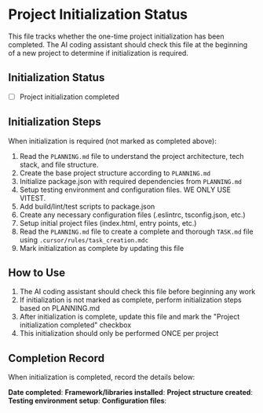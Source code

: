 # Project Initialization Status

This file tracks whether the one-time project initialization has been completed. The AI coding assistant should check this file at the beginning of a new project to determine if initialization is required.

## Initialization Status
- [ ] Project initialization completed

## Initialization Steps
When initialization is required (not marked as completed above):

1. Read the `PLANNING.md` file to understand the project architecture, tech stack, and file structure.
2. Create the base project structure according to `PLANNING.md`
3. Initialize package.json with required dependencies from `PLANNING.md`
4. Setup testing environment and configuration files. WE ONLY USE VITEST.
5. Add build/lint/test scripts to package.json
6. Create any necessary configuration files (.eslintrc, tsconfig.json, etc.)
7. Setup initial project files (index.html, entry points, etc.)
8. Read the `PLANNING.md` file to create a complete and thorough `TASK.md` file using `.cursor/rules/task_creation.mdc`
8. Mark initialization as complete by updating this file

## How to Use
1. The AI coding assistant should check this file before beginning any work
2. If initialization is not marked as complete, perform initialization steps based on PLANNING.md
3. After initialization is complete, update this file and mark the "Project initialization completed" checkbox
4. This initialization should only be performed ONCE per project

## Completion Record
When initialization is completed, record the details below:

**Date completed**: 
**Framework/libraries installed**: 
**Project structure created**: 
**Testing environment setup**: 
**Configuration files**: 